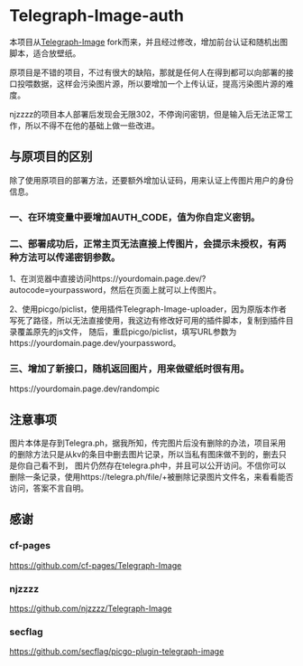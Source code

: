 # Telegraph-Image-auth

本项目从[Telegraph-Image](https://github.com/cf-pages/Telegraph-Image) fork而来，并且经过修改，增加前台认证和随机出图脚本，适合放壁纸。

原项目是不错的项目，不过有很大的缺陷，那就是任何人在得到都可以向部署的接口投喂数据，这样会污染图片源，所以要增加一个上传认证，提高污染图片源的难度。

njzzzz的项目本人部署后发现会无限302，不停询问密钥，但是输入后无法正常工作，所以不得不在他的基础上做一些改进。

## 与原项目的区别

除了使用原项目的部署方法，还要额外增加认证码，用来认证上传图片用户的身份信息。

### 一、在环境变量中要增加AUTH_CODE，值为你自定义密钥。

### 二、部署成功后，正常主页无法直接上传图片，会提示未授权，有两种方法可以传递密钥参数。
1、在浏览器中直接访问https://<span></span>yourdomain.page.dev/?autocode=yourpassword，然后在页面上就可以上传图片。

2、使用picgo/piclist，使用插件Telegraph-Image-uploader，因为原版本作者写死了路径，所以无法直接使用，我这边有修改好可用的插件脚本，复制到插件目录覆盖原先的js文件，
随后，重启picgo/piclist，填写URL参数为https://<span></span>yourdomain.page.dev/yourpassword。

### 三、增加了新接口，随机返回图片，用来做壁纸时很有用。

https://<span></span>yourdomain.page.dev/randompic

## 注意事项

图片本体是存到Telegra.ph，据我所知，传完图片后没有删除的办法，项目采用的删除方法只是从kv的条目中删去图片记录，所以当私有图床做不到的，删去只是你自己看不到，
图片仍然存在telegra.ph中，并且可以公开访问。不信你可以删除一条记录，使用https://<span></span>telegra.ph/file/+被删除记录图片文件名，来看看能否访问，答案不言自明。


## 感谢
### cf-pages
https://github.com/cf-pages/Telegraph-Image
### njzzzz
https://github.com/njzzzz/Telegraph-Image
### secflag
https://github.com/secflag/picgo-plugin-telegraph-image
